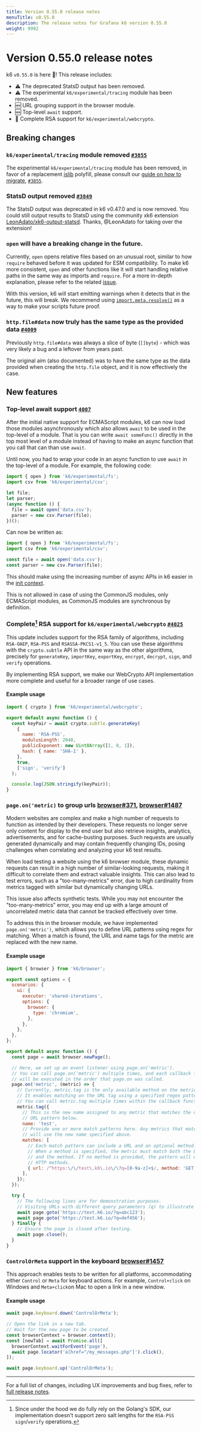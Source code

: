 ```yaml
---
title: Version 0.55.0 release notes
menuTitle: v0.55.0
description: The release notes for Grafana k6 version 0.55.0
weight: 9992
---
```


# Version 0.55.0 release notes

<!-- md-k6:skipall -->

k6 `v0.55.0` is here 🎉! This release includes:

- ⚠️ The deprecated StatsD output has been removed.
- ⚠️ The experimental `k6/experimental/tracing` module has been removed.
- 🆕 URL grouping support in the browser module.
- 🆕 Top-level `await` support.
- 🔐 Complete RSA support for `k6/experimental/webcrypto`.

## Breaking changes

### `k6/experimental/tracing` module removed [`#3855`](https://github.com/grafana/k6/pull/3855)

The experimental `k6/experimental/tracing` module has been removed, in favor of a replacement [jslib](https://jslib.k6.io/http-instrumentation-tempo/) polyfill, please consult our [guide on how to migrate](https://grafana.com/docs/k6/latest/javascript-api/jslib/http-instrumentation-tempo/#migration-from-k6experimentaltracing), [`#3855`](https://github.com/grafana/k6/pull/3855).

### StatsD output removed [`#3849`](https://github.com/grafana/k6/pull/3849)

The StatsD output was deprecated in k6 v0.47.0 and is now removed. You could still output results to StatsD using the community xk6 extension [LeonAdato/xk6-output-statsd](https://github.com/LeonAdato/xk6-output-statsd). Thanks, @LeonAdato for taking over the extension!

### `open` will have a breaking change in the future.

Currently, `open` opens relative files based on an unusual root, similar to how `require` behaved before it was updated for ESM compatibility. To make k6 more consistent, `open` and other functions like it will start handling relative paths in the same way as imports and `require`.
For a more in-depth explanation, please refer to the related [issue](https://github.com/grafana/k6/issues/3857).

With this version, k6 will start emitting warnings when it detects that in the future, this will break. We recommend using [`import.meta.resolve()`](https://grafana.com/docs/k6/latest/javascript-api/import.meta/resolve/) as a way to make your scripts future proof.

### `http.file#data` now truly has the same type as the provided data [`#4009`](https://github.com/grafana/k6/pull/4009)

Previously `http.file#data` was always a slice of byte (`[]byte`) - which was very likely a bug and a leftover from years past.

The original aim (also documented) was to have the same type as the data provided when creating the `http.file` object, and it is now effectively the case.

## New features

### Top-level await support [`4007`](https://github.com/grafana/k6/pull/4007)

After the initial native support for ECMAScript modules, k6 can now load those modules asynchronously which also allows `await` to be used in the top-level of a module. That is you can write `await someFunc()` directly in the top most level of a module instead of having to make an async function that you call that can than use `await`.

Until now, you had to wrap your code in an async function to use `await` in the top-level of a module. For example, the following code:

```javascript
import { open } from 'k6/experimental/fs';
import csv from 'k6/experimental/csv';

let file;
let parser;
(async function () {
  file = await open('data.csv');
  parser = new csv.Parser(file);
})();
```

Can now be written as:

```javascript
import { open } from 'k6/experimental/fs';
import csv from 'k6/experimental/csv';

const file = await open('data.csv');
const parser = new csv.Parser(file);
```

This should make using the increasing number of async APIs in k6 easier in the [init context](https://grafana.com/docs/k6/latest/using-k6/test-lifecycle/#the-init-stage).

This is not allowed in case of using the CommonJS modules, only ECMAScript modules, as CommonJS modules are synchronous by definition.

### Complete[^1] RSA support for `k6/experimental/webcrypto` [`#4025`](https://github.com/grafana/k6/pull/4025)

This update includes support for the RSA family of algorithms, including `RSA-OAEP`, `RSA-PSS` and `RSASSA-PKCS1-v1_5`. You can use these algorithms with the `crypto.subtle` API in the same way as the other algorithms, precisely for `generateKey`, `importKey`, `exportKey`, `encrypt`, `decrypt`, `sign`, and `verify` operations.

By implementing RSA support, we make our WebCrypto API implementation more complete and useful for a broader range of use cases.

[^1]: Since under the hood we do fully rely on the Golang's SDK, our implementation doesn't support zero salt lengths for the `RSA-PSS` `sign`/`verify` operations.

#### Example usage

```javascript
import { crypto } from 'k6/experimental/webcrypto';

export default async function () {
  const keyPair = await crypto.subtle.generateKey(
    {
      name: 'RSA-PSS',
      modulusLength: 2048,
      publicExponent: new Uint8Array([1, 0, 1]),
      hash: { name: 'SHA-1' },
    },
    true,
    ['sign', 'verify']
  );

  console.log(JSON.stringify(keyPair));
}
```

### `page.on('metric)` to group urls [browser#371](https://github.com/grafana/xk6-browser/issues/371), [browser#1487](https://github.com/grafana/xk6-browser/issues/1487)

Modern websites are complex and make a high number of requests to function as intended by their developers. These requests no longer serve only content for display to the end user but also retrieve insights, analytics, advertisements, and for cache-busting purposes. Such requests are usually generated dynamically and may contain frequently changing IDs, posing challenges when correlating and analyzing your k6 test results.

When load testing a website using the k6 browser module, these dynamic requests can result in a high number of similar-looking requests, making it difficult to correlate them and extract valuable insights. This can also lead to test errors, such as a "too-many-metrics" error, due to high cardinality from metrics tagged with similar but dynamically changing URLs.

This issue also affects synthetic tests. While you may not encounter the "too-many-metrics" error, you may end up with a large amount of uncorrelated metric data that cannot be tracked effectively over time.

To address this in the browser module, we have implemented `page.on('metric')`, which allows you to define URL patterns using regex for matching. When a match is found, the URL and name tags for the metric are replaced with the new name.

#### Example usage

```js
import { browser } from 'k6/browser';

export const options = {
  scenarios: {
    ui: {
      executor: 'shared-iterations',
      options: {
        browser: {
          type: 'chromium',
        },
      },
    },
  },
};

export default async function () {
  const page = await browser.newPage();

  // Here, we set up an event listener using page.on('metric').
  // You can call page.on('metric') multiple times, and each callback function
  // will be executed in the order that page.on was called.
  page.on('metric', (metric) => {
    // Currently, metric.tag is the only available method on the metric object.
    // It enables matching on the URL tag using a specified regex pattern.
    // You can call metric.tag multiple times within the callback function.
    metric.tag({
      // This is the new name assigned to any metric that matches the defined
      // URL pattern below.
      name: 'test',
      // Provide one or more match patterns here. Any metrics that match a pattern
      // will use the new name specified above.
      matches: [
        // Each match pattern can include a URL and an optional method.
        // When a method is specified, the metric must match both the URL pattern
        // and the method. If no method is provided, the pattern will match all
        // HTTP methods.
        { url: /^https:\/\/test\.k6\.io\/\?q=[0-9a-z]+$/, method: 'GET' },
      ],
    });
  });

  try {
    // The following lines are for demonstration purposes.
    // Visiting URLs with different query parameters (q) to illustrate matching.
    await page.goto('https://test.k6.io/?q=abc123');
    await page.goto('https://test.k6.io/?q=def456');
  } finally {
    // Ensure the page is closed after testing.
    await page.close();
  }
}
```

### `ControlOrMeta` support in the keyboard [browser#1457](https://github.com/grafana/xk6-browser/pull/1457)

This approach enables tests to be written for all platforms, accommodating either `Control` or `Meta` for keyboard actions. For example, `Control+click` on Windows and `Meta+click`on Mac to open a link in a new window.

#### Example usage

```js
await page.keyboard.down('ControlOrMeta');

// Open the link in a new tab.
// Wait for the new page to be created.
const browserContext = browser.context();
const [newTab] = await Promise.all([
  browserContext.waitForEvent('page'),
  await page.locator('a[href="/my_messages.php"]').click(),
]);

await page.keyboard.up('ControlOrMeta');
```

---

For a full list of changes, including UX improvements and bug fixes, refer to [full release notes](https://github.com/grafana/k6/blob/master/release%20notes/v0.55.0.md).
